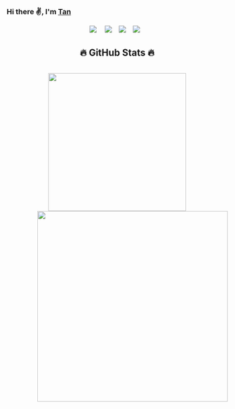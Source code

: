 ### Hi there ✌️, I'm [Tan](https://www.github.com/buivantann)

<p align="center">
<a href="https://www.linkedin.com/in/van-tan-b1408921b/"><img src="https://img.shields.io/badge/linkedin-0077B5.svg?style=for-the-badge&logo=linkedin&logoColor=white"/></a> &nbsp;&nbsp;&nbsp;
    <a href="https://twitter.com/vantandev"><img src="https://img.shields.io/badge/twitter-1DA1F2.svg?style=for-the-badge&logo=twitter&logoColor=white"/></a>&nbsp;&nbsp;&nbsp;
  <a href="https://www.instagram.com/vantandev/"><img src="https://img.shields.io/badge/instagram-E4405F.svg?style=for-the-badge&logo=instagram&logoColor=white"/></a>&nbsp;&nbsp;&nbsp;
  <a href="https://www.facebook.com/profile.php?id=100033670082606"><img src="https://img.shields.io/badge/facebook-3b5998?style=for-the-badge&logo=facebook&logoColor=white"/></a>&nbsp;&nbsp;&nbsp;




<!-- 
<h2 align="center">🛠 Technologies and Tools 🛠</h2>
  <br/>
  
![HTML5](https://img.shields.io/badge/HTML5-E34F26.svg?&style=flat&logo=html5&logoColor=white)&nbsp;
![CSS3](https://img.shields.io/badge/CSS3-%231572B6.svg?&style=flat&logo=css3&logoColor=white)&nbsp;
![JavaScript](https://img.shields.io/badge/JAVASCRIPT-323330.svg?&style=flat&logo=javascript&logoColor=%23F7DF1E)&nbsp;
![TypeScript](https://img.shields.io/badge/TYPESCRIPT-%23007ACC.svg?&style=flat&logo=typescript&logoColor=white)&nbsp;
![NodeJS](https://img.shields.io/badge/NODEJS-339933.svg?&style=flat&logo=node.js&logoColor=white)&nbsp;
![ReactJS](https://img.shields.io/badge/REACTJS-2496ED.svg?&style=flat&logo=react.js&logoColor=white)&nbsp;
![SASS](https://img.shields.io/badge/SASS-CC6699.svg?&style=flat&logo=sass&logoColor=white)&nbsp;
![REST API](https://img.shields.io/badge/REST-02569B.svg?&style=flat&logo=rest&logoColor=white)&nbsp;
![GRAPHQL](https://img.shields.io/badge/GRAPHQL-E10098.svg?&style=flat&logo=graphql&logoColor=white)&nbsp;
![MongoDB](https://img.shields.io/badge/MONGODB-339933.svg?&style=flat&logo=mongo.js&logoColor=white)&nbsp;
![Postgres](https://img.shields.io/badge/POSTGRES-%23316192.svg?&style=flat&logo=postgresql&logoColor=white)
![SQL](https://img.shields.io/badge/SQL-02569B.svg?&style=flat&logo=sql&logoColor=white)
![VSCode](https://img.shields.io/badge/VSCODE-007ACC.svg?&style=flat&logo=visual-studio-code)&nbsp;
![Git](https://img.shields.io/badge/GIT-%23F05033.svg?&style=flat&logo=git&logoColor=white)&nbsp;
![GitHub](https://img.shields.io/badge/GITHUB-%23121011.svg?&style=flat&logo=github&logoColor=white)&nbsp;
![Docker](https://img.shields.io/badge/DOCKER-2496ED.svg?&style=flat&logo=docker&logoColor=white)&nbsp;
![NestJS](https://img.shields.io/badge/NESTJS-E0234E.svg?&style=flat&logo=nest.js&logoColor=white)&nbsp;

 -->

<h2 align="center">🔥 GitHub Stats 🔥</h2>
<br>
<div align=center>
  <a href="#" title=Bùi Văn Tân">
    <img width="314" align="center" src="https://github-readme-stats.vercel.app/api/top-langs/?username=bvtandev&hide=c%23,powershell,Mathematica,Ruby,Objective-C,Objective-C%2b%2b,Cuda&title_color=61dafb&text_color=ffffff&icon_color=61dafb&bg_color=20232a&langs_count=8&layout=compact&border_color=61dafb&hide_border=true" />
  </a>
  <a href="#" title="Bùi Văn Tân">
    <img align="right" width="434" src="https://github-readme-stats.vercel.app/api?username=bvtandev&show_icons=true&theme=react&border_color=61dafb&hide_border=true" />
  </a>
</div>


 

